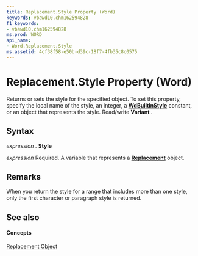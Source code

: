 ```yaml
---
title: Replacement.Style Property (Word)
keywords: vbawd10.chm162594828
f1_keywords:
- vbawd10.chm162594828
ms.prod: WORD
api_name:
- Word.Replacement.Style
ms.assetid: 4cf38f58-e50b-d39c-18f7-4fb35c8c0575
---
```



# Replacement.Style Property (Word)

Returns or sets the style for the specified object. To set this property, specify the local name of the style, an integer, a  **[WdBuiltinStyle](wdbuiltinstyle-enumeration-word.md)** constant, or an object that represents the style. Read/write **Variant** .


## Syntax

 _expression_ . **Style**

 _expression_ Required. A variable that represents a **[Replacement](replacement-object-word.md)** object.


## Remarks

When you return the style for a range that includes more than one style, only the first character or paragraph style is returned.


## See also


#### Concepts


[Replacement Object](replacement-object-word.md)

